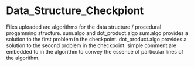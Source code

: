 # Data_Structure_Checkpiont
Files uploaded are algorithms for the data structure / procedural progamming structure.
sum.algo and dot_product.algo
sum.algo provides a solution to the first problem in the checkpoint.
dot_product.algo provides a solution to the second problem in the checkpoint.
simple comment are embedded to in the algorithm to convey the essence of particular lines of the algorithm.
